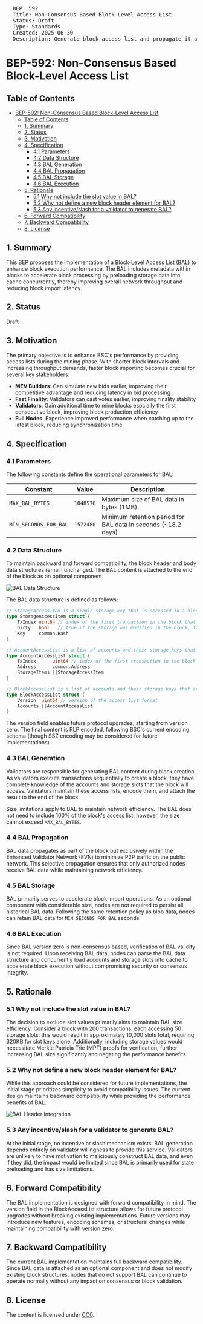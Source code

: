 <pre>
  BEP: 592
  Title: Non-Consensus Based Block-Level Access List
  Status: Draft
  Type: Standards
  Created: 2025-06-30
  Description: Generate block access list and propagate it along with block to accelerate block execution.
</pre>

# BEP-592: Non-Consensus Based Block-Level Access List

## Table of Contents
- [BEP-592: Non-Consensus Based Block-Level Access List](#bep-592-non-consensus-based-block-level-access-list)
  - [Table of Contents](#table-of-contents)
  - [1. Summary](#1-summary)
  - [2. Status](#2-status)
  - [3. Motivation](#3-motivation)
  - [4. Specification](#4-specification)
    - [4.1 Parameters](#41-parameters)
    - [4.2 Data Structure](#42-data-structure)
    - [4.3 BAL Generation](#43-bal-generation)
    - [4.4 BAL Propagation](#44-bal-propagation)
    - [4.5 BAL Storage](#45-bal-storage)
    - [4.6 BAL Execution](#46-bal-execution)
  - [5. Rationale](#5-rationale)
    - [5.1 Why not include the slot value in BAL?](#51-why-not-include-the-slot-value-in-bal)
    - [5.2 Why not define a new block header element for BAL?](#52-why-not-define-a-new-block-header-element-for-bal)
    - [5.3 Any incentive/slash for a validator to generate BAL?](#53-any-incentiveslash-for-a-validator-to-generate-bal)
  - [6. Forward Compatibility](#6-forward-compatibility)
  - [7. Backward Compatibility](#7-backward-compatibility)
  - [8. License](#8-license)

## 1. Summary

This BEP proposes the implementation of a Block-Level Access List (BAL) to enhance block execution performance. The BAL includes metadata within blocks to accelerate block processing by preloading storage data into cache concurrently, thereby improving overall network throughput and reducing block import latency.

## 2. Status

Draft

## 3. Motivation

The primary objective is to enhance BSC's performance by providing access lists during the mining phase. With shorter block intervals and increasing throughput demands, faster block importing becomes crucial for several key stakeholders:

- **MEV Builders**: Can simulate new bids earlier, improving their competitive advantage and reducing latency in bid processing
- **Fast Finality**: Validators can cast votes earlier, improving finality stability
- **Validators**: Gain additional time to mine blocks espcially the first consecutive block, improving block production efficiency
- **Full Nodes**: Experience improved performance when catching up to the latest block, reducing synchronization time

## 4. Specification

### 4.1 Parameters

The following constants define the operational parameters for BAL:

| Constant | Value | Description |
|----------|-------|-------------|
| `MAX_BAL_BYTES` | `1048576` | Maximum size of BAL data in bytes (1MB) |
| `MIN_SECONDS_FOR_BAL` | `1572480` | Minimum retention period for BAL data in seconds (~18.2 days) |

### 4.2 Data Structure

To maintain backward and forward compatibility, the block header and body data structures remain unchanged. The BAL content is attached to the end of the block as an optional component.

![BAL Data Structure](assets/BEP-592/bal-asset-1.png)

The BAL data structure is defined as follows:

```go
// StorageAccessItem is a single storage key that is accessed in a block.
type StorageAccessItem struct {
	TxIndex uint64 // index of the first transaction in the block that accessed the storage
	Dirty   bool   // true if the storage was modified in the block, false if it was read only
	Key     common.Hash
}

// AccountAccessList is a list of accounts and their storage keys that are accessed in a block.
type AccountAccessList struct {
	TxIndex      uint64 // index of the first transaction in the block that accessed the account
	Address      common.Address
	StorageItems []StorageAccessItem
}

// BlockAccessList is a list of accounts and their storage keys that are accessed in a block.
type BlockAccessList struct {
	Version  uint64 // Version of the access list format
	Accounts []AccountAccessList
}
```

The version field enables future protocol upgrades, starting from version zero. The final content is RLP encoded, following BSC's current encoding schema (though SSZ encoding may be considered for future implementations).

### 4.3 BAL Generation

Validators are responsible for generating BAL content during block creation. As validators execute transactions sequentially to create a block, they have complete knowledge of the accounts and storage slots that the block will access. Validators maintain these access lists, encode them, and attach the result to the end of the block.

Size limitations apply to BAL to maintain network efficiency. The BAL does not need to include 100% of the block's access list; however, the size cannot exceed `MAX_BAL_BYTES`.

### 4.4 BAL Propagation

BAL data propagates as part of the block but exclusively within the Enhanced Validator Network (EVN) to minimize P2P traffic on the public network. This selective propagation ensures that only authorized nodes receive BAL data while maintaining network efficiency.

### 4.5 BAL Storage

BAL primarily serves to accelerate block import operations. As an optional component with considerable size, nodes are not required to persist all historical BAL data. Following the same retention policy as blob data, nodes can retain BAL data for `MIN_SECONDS_FOR_BAL` seconds.

### 4.6 BAL Execution

Since BAL version zero is non-consensus based, verification of BAL validity is not required. Upon receiving BAL data, nodes can parse the BAL data structure and concurrently load accounts and storage slots into cache to accelerate block execution without compromising security or consensus integrity.

## 5. Rationale

### 5.1 Why not include the slot value in BAL?

The decision to exclude slot values primarily aims to maintain BAL size efficiency. Consider a block with 200 transactions, each accessing 50 storage slots: this would result in approximately 10,000 slots total, requiring 320KB for slot keys alone. Additionally, including storage values would necessitate Merkle Patricia Trie (MPT) proofs for verification, further increasing BAL size significantly and negating the performance benefits.

### 5.2 Why not define a new block header element for BAL?

While this approach could be considered for future implementations, the initial stage prioritizes simplicity to avoid compatibility issues. The current design maintains backward compatibility while providing the performance benefits of BAL.

![BAL Header Integration](assets/BEP-592/bal-asset-2.png)

### 5.3 Any incentive/slash for a validator to generate BAL?

At the initial stage, no incentive or slash mechanism exists. BAL generation depends entirely on validator willingness to provide this service. Validators are unlikely to have motivation to maliciously construct BAL data, and even if they did, the impact would be limited since BAL is primarily used for state preloading and has size limitations.

## 6. Forward Compatibility

The BAL implementation is designed with forward compatibility in mind. The version field in the BlockAccessList structure allows for future protocol upgrades without breaking existing implementations. Future versions may introduce new features, encoding schemes, or structural changes while maintaining compatibility with version zero.

## 7. Backward Compatibility

The current BAL implementation maintains full backward compatibility. Since BAL data is attached as an optional component and does not modify existing block structures, nodes that do not support BAL can continue to operate normally without any impact on consensus or block validation.

## 8. License

The content is licensed under [CC0](https://creativecommons.org/publicdomain/zero/1.0/).

